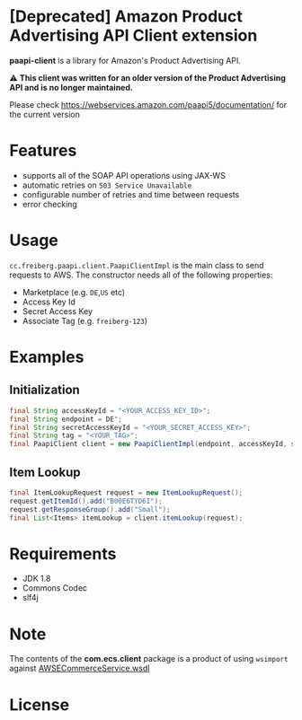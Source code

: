 [Deprecated] Amazon Product Advertising API Client extension
==========
**paapi-client** is a library for Amazon's Product Advertising API. 

:warning: **This client was written for an older version of the Product Advertising API and is no longer maintained.**

Please check https://webservices.amazon.com/paapi5/documentation/ for the current version 

# Features
* supports all of the SOAP API operations using JAX-WS
* automatic retries on `503 Service Unavailable`
* configurable number of retries and time between requests
* error checking

# Usage
`cc.freiberg.paapi.client.PaapiClientImpl` is the main class to send requests to AWS. The constructor needs all of the following properties:

- Marketplace (e.g. `DE`,`US` etc)
- Access Key Id
- Secret Access Key
- Associate Tag (e.g. `freiberg-123`)

# Examples

## Initialization
```java
final String accessKeyId = "<YOUR_ACCESS_KEY_ID>";
final String endpoint = DE";
final String secretAccessKeyId = "<YOUR_SECRET_ACCESS_KEY>";
final String tag = "<YOUR_TAG>";
final PaapiClient client = new PaapiClientImpl(endpoint, accessKeyId, secretAccessKeyId, tag);
```

## Item Lookup
```java
final ItemLookupRequest request = new ItemLookupRequest();
request.getItemId().add("B00E6TYD6I");
request.getResponseGroup().add("Small");
final List<Items> itemLookup = client.itemLookup(request);
```

# Requirements
- JDK 1.8
- Commons Codec
- slf4j

# Note
The  contents of the **com.ecs.client** package is a product of using `wsimport` against [AWSECommerceService.wsdl](http://ecs.amazonaws.com/AWSECommerceService/2013-08-01/AWSECommerceService.wsdl)

# License 
